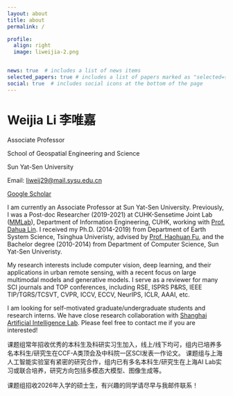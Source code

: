 ```yaml
---
layout: about
title: about
permalink: /

profile:
  align: right
  image: liweijia-2.png


news: true  # includes a list of news items
selected_papers: true # includes a list of papers marked as "selected={true}"
social: true  # includes social icons at the bottom of the page
---
```


<h1 class="post-title">
<b>Weijia Li 李唯嘉</b>
</h1>

Associate Professor

School of Geospatial Engineering and Science

Sun Yat-Sen University

Email: liweij29@mail.sysu.edu.cn

[Google Scholar](https://scholar.google.com/citations?user=R6Rnh9IAAAAJ&hl=en)


I am currently an Associate Professor at Sun Yat-Sen University. Previously, I was a Post-doc Researcher (2019-2021) at CUHK-Sensetime Joint Lab ([MMLab](http://mmlab.ie.cuhk.edu.hk/index_cn.html)), Department of Information Engineering, CUHK, working with [Prof. Dahua Lin](http://dahua.site/). I received my Ph.D. (2014-2019) from Department of Earth System Science, Tsinghua Univeristy, advised by [Prof. Haohuan Fu](http://47.94.243.94/mediawiki/index.php/Haohuan_Fu), and the Bachelor degree (2010-2014) from Department of Computer Science, Sun Yat-Sen Univeristy.

My research interests include computer vision, deep learning, and their applications in urban remote sensing, with a recent focus on large multimodal models and generative models. I serve as a reviewer for many SCI journals and TOP conferences, including RSE, ISPRS P&RS, IEEE TIP/TGRS/TCSVT, CVPR, ICCV, ECCV, NeurIPS, ICLR, AAAI, etc.

I am looking for self-motivated graduate/undergraduate students and research interns. We have close research collaboration with [Shanghai Artificial Intelligence Lab](https://www.shlab.org.cn/). Please feel free to contact me if you are interested! 

课题组常年招收优秀的本科生及科研实习生加入，线上/线下均可，组内已培养多名本科生/研究生在CCF-A类顶会及中科院一区SCI发表一作论文。
课题组与上海人工智能实验室有紧密的研究合作，组内已有多名本科生/研究生在上海AI Lab实习或联合培养，研究方向包括多模态大模型、图像生成等。

课题组招收2026年入学的硕士生，有兴趣的同学请尽早与我邮件联系！
